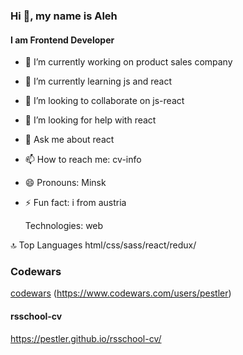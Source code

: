 ### Hi 👋, my name is Aleh
#### I am Frontend Developer

- 🔭 I’m currently working on product sales company
- 🌱 I’m currently learning  js and react
- 👯 I’m looking to collaborate on js-react
- 🤔 I’m looking for help with react
- 💬 Ask me about react
- 📫 How to reach me: cv-info
- 😄 Pronouns: Minsk
- ⚡ Fun fact: i from austria
  
  Technologies: web  

🔝 Top Languages
html/css/sass/react/redux/

### Codewars
[codewars](https://www.codewars.com/users/pestler/badges/large)
(https://www.codewars.com/users/pestler)
#### rsschool-cv
https://pestler.github.io/rsschool-cv/
